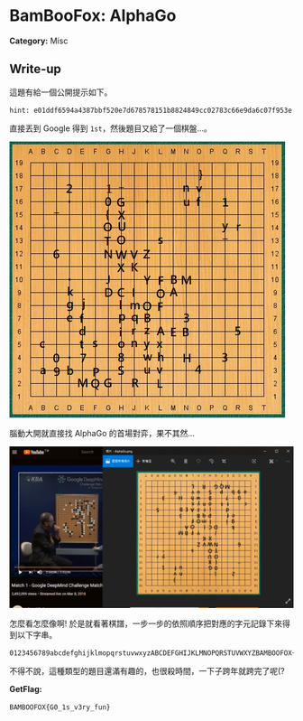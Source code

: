 # BamBooFox: AlphaGo

**Category:** Misc

## Write-up
這題有給一個公開提示如下。  

```
hint: e01ddf6594a4387bbf520e7d678578151b8824849cc02783c66e9da6c07f953e
```

直接丟到 Google 得到 `1st`，然後題目又給了一個棋盤...。  

![](img/AlphaGo.png)  

腦動大開就直接找 AlphaGo 的首場對弈，果不其然...  

![](img/img01.png)  

怎麼看怎麼像啊! 於是就看著棋譜，一步一步的依照順序把對應的字元記錄下來得到以下字串。  

```
0123456789abcdefghijklmopqrstuvwxyzABCDEFGHIJKLMNOPQRSTUVWXYZBAMBOOFOX{G0_1s_v3ry_fun}
```

不得不說，這種類型的題目還滿有趣的，也很殺時間，一下子跨年就跨完了呢(?

**GetFlag:**

`BAMBOOFOX{G0_1s_v3ry_fun}`